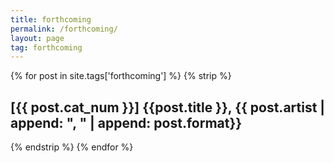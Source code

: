 ```yaml
---
title: forthcoming
permalink: /forthcoming/
layout: page
tag: forthcoming
---
```


{% for post in site.tags['forthcoming'] %}
    {% strip %}<h2>[{{ post.cat_num }}] {{post.title }}, {{ post.artist | append: ", " | append: post.format}}</h2>{% endstrip %}
{% endfor %}
